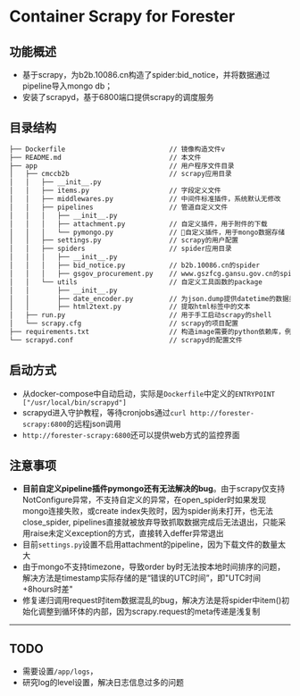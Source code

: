 # Container Scrapy for Forester

## 功能概述

- 基于scrapy，为b2b.10086.cn构造了spider:bid_notice，并将数据通过pipeline导入mongo db；
- 安装了scrapyd，基于6800端口提供scrapy的调度服务

## 目录结构

``` bash
├── Dockerfile                          // 镜像构造文件v
├── README.md                           // 本文件
├── app                                 // 用户程序文件目录
│   ├── cmccb2b                         // scrapy应用目录
│   │   ├── __init__.py
│   │   ├── items.py                    // 字段定义文件
│   │   ├── middlewares.py              // 中间件标准插件，系统默认无修改
│   │   ├── pipelines                   // 管道自定义文件
│   │   │   ├── __init__.py
│   │   │   ├── attachment.py           // 自定义插件，用于附件的下载
│   │   │   └── pymongo.py              // 自定义插件，用于mongo数据存储
│   │   ├── settings.py                 // scrapy的用户配置
│   │   ├── spiders                     // spider应用目录
│   │   │   ├── __init__.py
│   │   │   ├── bid_notice.py           // b2b.10086.cn的spider
│   │   │   ├── gsgov_procurement.py    // www.gszfcg.gansu.gov.cn的spider
│   │   └── utils                       // 自定义工具函数的package
│   │       ├── __init__.py
│   │       ├── date_encoder.py         // 为json.dump提供datetime的数据类型转换
│   │       ├── html2text.py            // 提取html标签中的文本
│   ├── run.py                          // 用于手工启动scrapy的shell
│   └── scrapy.cfg                      // scrapy的项目配置
├── requirements.txt                    // 构造image需要的python依赖库，例如scrapy、scrapyd、pymongo等
└── scrapyd.conf                        // scrapyd的配置文件
```

## 启动方式

- 从docker-compose中自动启动，实际是`Dockerfile`中定义的`ENTRYPOINT ["/usr/local/bin/scrapyd"]`
- scrapyd进入守护教程，等待cronjobs通过`curl http://forester-scrapy:6800`的远程json调用
- `http://forester-scrapy:6800`还可以提供web方式的监控界面

## 注意事项

- **目前自定义pipeline插件pymongo还有无法解决的bug**。由于scrapy仅支持NotConfigure异常，不支持自定义的异常，在open_spider时如果发现mongo连接失败，或create index失败时，因为spider尚未打开，也无法close_spider, pipelines直接就被放弃导致抓取数据完成后无法退出，只能采用raise未定义exception的方式，直接转入deffer异常退出
- 目前`settings.py`设置不启用attachment的pipeline，因为下载文件的数量太大
- 由于mongo不支持timezone，导致order by时无法按本地时间排序的问题，解决方法是timestamp实际存储的是“错误的UTC时间”，即"UTC时间+8hours时差"
- 修复递归调用request时item数据混乱的bug，解决方法是将spider中item()初始化调整到循环体的内部，因为scrapy.request的meta传递是浅复制

---

## TODO

- 需要设置`/app/logs`，
- 研究log的level设置，解决日志信息过多的问题